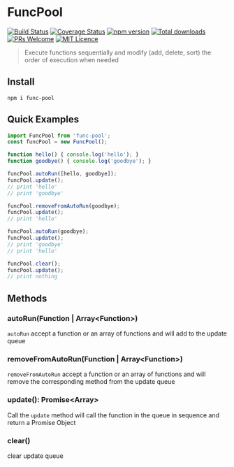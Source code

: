 # FuncPool

[![Build Status](https://travis-ci.org/Runjuu/FuncPool.svg?branch=master)](https://travis-ci.org/Runjuu/FuncPool)
[![Coverage Status](https://coveralls.io/repos/github/Runjuu/FuncPool/badge.svg?branch=master)](https://coveralls.io/github/Runjuu/FuncPool?branch=master)
[![npm version](https://badge.fury.io/js/func-pool.svg)](https://badge.fury.io/js/func-pool)
[![Total downloads](https://img.shields.io/npm/dt/func-pool.svg)](https://www.npmjs.com/package/func-pool)
[![PRs Welcome](https://img.shields.io/badge/PRs-welcome-brightgreen.svg)](CONTRIBUTING.md#pull-requests)
[![MIT Licence](https://badges.frapsoft.com/os/mit/mit.svg?v=103)](https://opensource.org/licenses/mit-license.php)

> Execute functions sequentially and modify (add, delete, sort) the order of execution when needed

## Install
```console
npm i func-pool
```

## Quick Examples
```js
import FuncPool from 'func-pool';
const funcPool = new FuncPool();

function hello() { console.log('hello'); }
function goodbye() { console.log('goodbye'); }

funcPool.autoRun([hello, goodbye]);
funcPool.update();
// print 'hello'
// print 'goodbye'

funcPool.removeFromAutoRun(goodbye);
funcPool.update();
// print 'hello'

funcPool.autoRun(goodbye);
funcPool.update();
// print 'goodbye'
// print 'hello'

funcPool.clear();
funcPool.update();
// print nothing
```

## Methods

### autoRun(Function | Array\<Function\>)
`autoRun` accept a function or an array of functions and will add to the update queue

### removeFromAutoRun(Function | Array\<Function\>)
`removeFromAutoRun` accept a function or an array of functions and will remove the corresponding method from the update queue

### update(): Promise\<Array\>
Call the `update` method will call the function in the queue in sequence and return a Promise Object

### clear()
clear update queue
